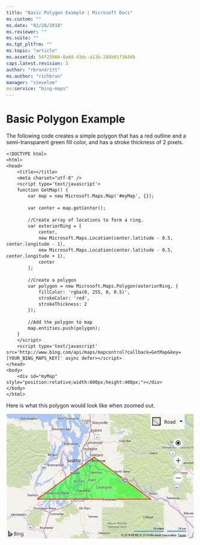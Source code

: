 ```yaml
---
title: "Basic Polygon Example | Microsoft Docs"
ms.custom: ""
ms.date: "02/28/2018"
ms.reviewer: ""
ms.suite: ""
ms.tgt_pltfrm: ""
ms.topic: "article"
ms.assetid: 54f25066-0add-43dc-a13b-284b01f364db
caps.latest.revision: 3
author: "rbrundritt"
ms.author: "richbrun"
manager: "stevelom"
ms:service: "bing-maps"
---
```

# Basic Polygon Example
The following code creates a simple polygon that has a red outline and a semi-transparent green fill color, and has a stroke thickness of 2 pixels. 

``` 
<!DOCTYPE html>
<html>
<head>
    <title></title>
    <meta charset="utf-8" />
	<script type='text/javascript'>
    function GetMap() {
        var map = new Microsoft.Maps.Map('#myMap', {});

        var center = map.getCenter();

        //Create array of locations to form a ring.
        var exteriorRing = [
            center,
            new Microsoft.Maps.Location(center.latitude - 0.5, center.longitude - 1),
            new Microsoft.Maps.Location(center.latitude - 0.5, center.longitude + 1),
            center
        ];

        //Create a polygon
        var polygon = new Microsoft.Maps.Polygon(exteriorRing, {
            fillColor: 'rgba(0, 255, 0, 0.5)',
            strokeColor: 'red',
            strokeThickness: 2
        });

        //Add the polygon to map
        map.entities.push(polygon);
    }
    </script>
    <script type='text/javascript' src='http://www.bing.com/api/maps/mapcontrol?callback=GetMap&key=[YOUR_BING_MAPS_KEY]' async defer></script>
</head>
<body>
    <div id="myMap" style="position:relative;width:600px;height:400px;"></div>
</body>
</html>
```

Here is what this polygon would look like when zoomed out.

![Polygon on a Map](../v8-web-control/media/bmv8-basicpushpinexample.png)